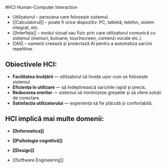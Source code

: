 #HCI
Human-Computer Interaction
- Utilizatorul – persoana care folosește sistemul.
- [[Calculatorul]] – poate fi orice dispozitiv: PC, tabletă, telefon, sistem integrat, etc.
- [[Interfața]] – modul vizual sau fizic prin care utilizatorul comunică cu sistemul (meniuri, butoane, touchscreen, comenzi vocale etc.).
- [[AI]] – oamenii creează și proiectază AI pentru a automatiza sarcini repetitive.
## Obiectivele HCI:

- **Facilitatea învățării** — utilizatorul să învețe ușor cum se folosește sistemul.
- **Eficiența în utilizare** — să îndeplinească sarcinile rapid și precis.
- **Reducerea erorilor** — sistemul să minimizeze greșelile și să ofere soluții de corectare.
- **Satisfacția utilizatorului** — experiența să fie plăcută și confortabilă.
## HCI implică mai multe domenii:

- **[[Informatica]]**
    
- **[[Psihologie cognitivă]]**
    
- **[[Design]]**
    
-  [[Software Engineering]]
